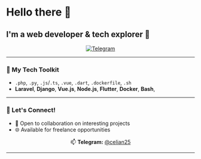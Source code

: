 <h1>Hello there 👋</h1>
<h2>I'm a web developer & tech explorer 🚀</h2>

<p align="center">
  <a href="https://t.me/celian25" target="_blank">
    <img src="https://img.shields.io/badge/Telegram-2CA5E0?style=for-the-badge&logo=telegram&logoColor=white" alt="Telegram">
  </a>
</p>

---

### 🔧 My Tech Toolkit

<ul dir="auto">
    <li>
        <code>.php</code>, 
        <code>.py</code>, 
        <code>.js</code>/<code>.ts</code>, 
        <code>.vue</code>, 
        <code>.dart</code>, 
        <code>.dockerfile</code>,
        <code>.sh</code>
    </li>
    <li>
        <strong>Laravel</strong>,
        <strong>Django</strong>,
        <strong>Vue.js</strong>,
        <strong>Node.js</strong>,
        <strong>Flutter</strong>,
        <strong>Docker</strong>,
        <strong>Bash</strong>,
    </li>
</ul>

---

### 💬 Let's Connect!

<ul dir="auto">
    <li>🤝 Open to collaboration on interesting projects</li>
    <li>🌐 Available for freelance opportunities</li>
</ul>

<p align="center">
  📫 <strong>Telegram:</strong> <a href="https://t.me/celian25">@celian25</a>
</p>

---
